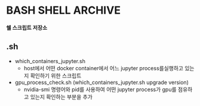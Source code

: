 # BASH SHELL ARCHIVE
**쉘 스크립트 저장소**

## .sh  
- which_containers_jupyter.sh
	-  host에서 어떤 docker container에서 어느 jupyter process를실행하고 있는지 확인하기 위한 스크립트
- gpu_process_check.sh (which_containers_jupyter.sh upgrade version)
	- nvidia-smi 명령어와 pid를 사용하여 어떤 jupyter process가 gpu를 점유하고 있는지 확인하는 부분을 추가
